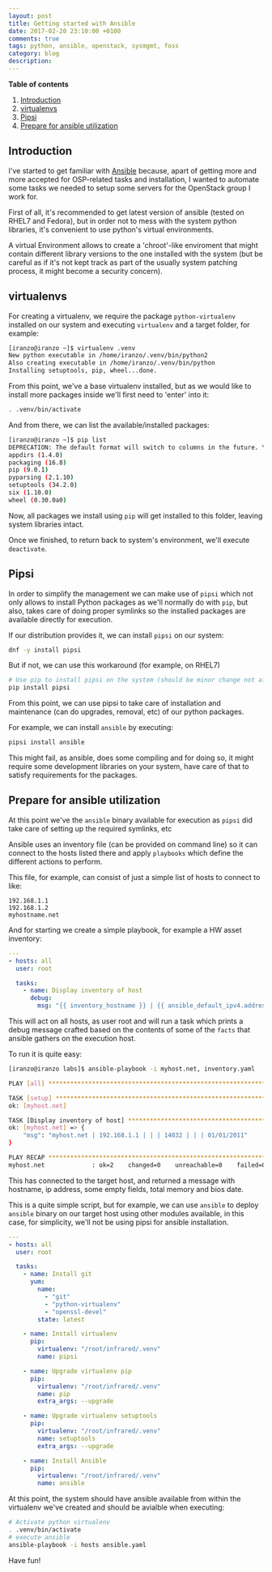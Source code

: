 ```yaml
---
layout: post
title: Getting started with Ansible
date: 2017-02-20 23:10:00 +0100
comments: true
tags: python, ansible, openstack, sysmgmt, foss
category: blog
description:
---
```

**Table of contents**
<!-- TOC depthFrom:1 insertAnchor:true orderedList:true -->

1. [Introduction](#introduction)
2. [virtualenvs](#virtualenvs)
3. [Pipsi](#pipsi)
4. [Prepare for ansible utilization](#prepare-for-ansible-utilization)

<!-- /TOC -->

<a id="markdown-introduction" name="introduction"></a>
## Introduction
I've started to get familiar with [Ansible](http://www.ansible.com) because,
apart of getting more and more accepted for OSP-related tasks and
installation, I wanted to automate  some tasks we needed to setup some servers
for the OpenStack group I work for.

First of all, it's recommended to get latest version of ansible (tested on
RHEL7 and Fedora), but in order not to mess with the system python libraries, it's convenient to use python's virtual environments.

A virtual Environment allows to create a 'chroot'-like enviroment that might contain different library versions to the one installed with the system (but be careful as if it's not kept track as part of the usually system patching process, it might become a security concern).

<a id="markdown-virtualenvs" name="virtualenvs"></a>
## virtualenvs

For creating a virtualenv, we require the package `python-virtualenv` installed on our system and executing `virtualenv` and a target folder, for example:

~~~bash
[iranzo@iranzo ~]$ virtualenv .venv
New python executable in /home/iranzo/.venv/bin/python2
Also creating executable in /home/iranzo/.venv/bin/python
Installing setuptools, pip, wheel...done.
~~~

From this point, we've a base virtualenv installed, but as we would like to install more packages inside we'll first need to 'enter' into it:

~~~bash
. .venv/bin/activate
~~~

And from there, we can list the available/installed packages:

~~~bash
[iranzo@iranzo ~]$ pip list
DEPRECATION: The default format will switch to columns in the future. You can use --format=(legacy|columns) (or define a format=(legacy|columns) in your pip.conf under the [list] section) to disable this warning.
appdirs (1.4.0)
packaging (16.8)
pip (9.0.1)
pyparsing (2.1.10)
setuptools (34.2.0)
six (1.10.0)
wheel (0.30.0a0)
~~~

Now, all packages we install using `pip` will get installed to this folder, leaving system libraries intact.

Once we finished, to return back to system's environment, we'll execute `deactivate`.

<a id="markdown-pipsi" name="pipsi"></a>
## Pipsi

In order to simplify the management we can make use of `pipsi` which not only allows to install Python packages as we'll normally do with `pip`, but also, takes care of doing proper symlinks so the installed packages are available directly for execution.

If our distribution provides it, we can install `pipsi` on our system:

~~~bash
dnf -y install pipsi
~~~

But if not, we can use this workaround (for example, on RHEL7)

~~~bash
# Use pip to install pipsi on the system (should be minor change not affecting other software installed)
pip install pipsi
~~~

From this point, we can use pipsi to take care of installation and maintenance (can do upgrades, removal, etc) of our python packages.

For example, we can install `ansible` by executing:

~~~bash
pipsi install ansible
~~~

This might fail, as ansible, does some compiling and for doing so, it might require some development libraries on your system, have care of that to satisfy requirements for the packages.

<a id="markdown-prepare-for-ansible-utilization" name="prepare-for-ansible-utilization"></a>
## Prepare for ansible utilization

At this point we've the `ansible` binary available for execution as `pipsi` did take care of setting up the required symlinks, etc

Ansible uses an inventory file (can be provided on command line) so it can connect to the hosts listed there and apply `playbooks` which define the different actions to perform.

This file, for example, can consist of just a simple list of hosts to connect to like:

~~~hosts
192.168.1.1
192.168.1.2
myhostname.net
~~~

And for starting we create a simple playbook, for example a HW asset inventory:

~~~yaml
---
- hosts: all
  user: root

  tasks:
    - name: Display inventory of host
      debug:
        msg: "{{ inventory_hostname }} | {{ ansible_default_ipv4.address }} | | | {{ ansible_memtotal_mb }} | | | {{ ansible_bios_date }}"
~~~

This will act on all hosts, as user root and will run a task which prints a debug message crafted based on the contents of some of the `facts` that ansible gathers on the execution host.

To run it is quite easy:

~~~bash
[iranzo@iranzo labs]$ ansible-playbook -i myhost.net, inventory.yaml

PLAY [all] *********************************************************************

TASK [setup] *******************************************************************
ok: [myhost.net]

TASK [Display inventory of host] ***********************************************
ok: [myhost.net] => {
    "msg": "myhost.net | 192.168.1.1 | | | 14032 | | | 01/01/2011"
}

PLAY RECAP *********************************************************************
myhost.net             : ok=2    changed=0    unreachable=0    failed=0
~~~

This has connected to the target host, and returned a message with hostname, ip address, some empty fields, total memory and bios date.

This is a quite simple script, but for example, we can use `ansible` to deploy `ansible` binary on our target host using other modules available, in this case, for simplicity, we'll not be using pipsi for ansible installation.

~~~yaml
---
- hosts: all
  user: root

  tasks:
    - name: Install git
      yum:
        name:
          - "git"
          - "python-virtualenv"
          - "openssl-devel"
        state: latest

    - name: Install virtualenv
      pip:
        virtualenv: "/root/infrared/.venv"
        name: pipsi

    - name: Upgrade virtualenv pip
      pip:
        virtualenv: "/root/infrared/.venv"
        name: pip
        extra_args: --upgrade

    - name: Upgrade virtualenv setuptools
      pip:
        virtualenv: "/root/infrared/.venv"
        name: setuptools
        extra_args: --upgrade

    - name: Install Ansible
      pip:
        virtualenv: "/root/infrared/.venv"
        name: ansible
~~~

At this point, the system should have ansible available from within the virtualenv we've created and should be avialble when executing:

~~~bash
# Activate python virtualenv
. .venv/bin/activate
# execute ansible
ansible-playbook -i hosts ansible.yaml
~~~

Have fun!
